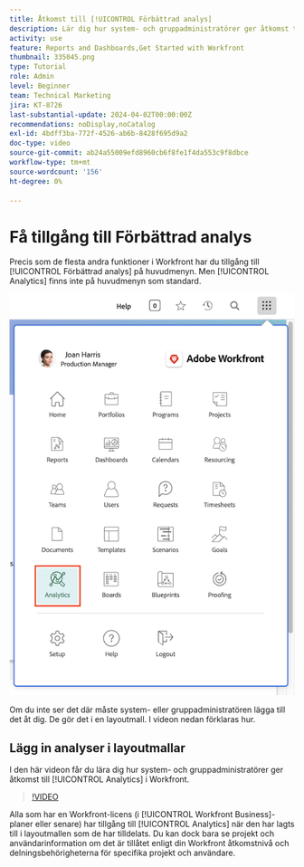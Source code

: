 ```yaml
---
title: Åtkomst till [!UICONTROL Förbättrad analys]
description: Lär dig hur system- och gruppadministratörer ger åtkomst till [!UICONTROL Förbättrad analys] via en layoutmall.
activity: use
feature: Reports and Dashboards,Get Started with Workfront
thumbnail: 335045.png
type: Tutorial
role: Admin
level: Beginner
team: Technical Marketing
jira: KT-8726
last-substantial-update: 2024-04-02T00:00:00Z
recommendations: noDisplay,noCatalog
exl-id: 4bdff3ba-772f-4526-ab6b-8428f695d9a2
doc-type: video
source-git-commit: ab24a55009efd8960cb6f8fe1f4da553c9f8dbce
workflow-type: tm+mt
source-wordcount: '156'
ht-degree: 0%

---
```



# Få tillgång till Förbättrad analys

Precis som de flesta andra funktioner i Workfront har du tillgång till [!UICONTROL Förbättrad analys] på huvudmenyn. Men [!UICONTROL Analytics] finns inte på huvudmenyn som standard.

![En bild av huvudmenyn ](assets/analytics-on-main-menu.png)

Om du inte ser det där måste system- eller gruppadministratören lägga till det åt dig. De gör det i en layoutmall. I videon nedan förklaras hur.


## Lägg in analyser i layoutmallar

I den här videon får du lära dig hur system- och gruppadministratörer ger åtkomst till [!UICONTROL Analytics] i Workfront.


>[!VIDEO](https://video.tv.adobe.com/v/335045/?quality=12&learn=on)

Alla som har en Workfront-licens (i [!UICONTROL Workfront Business]-planer eller senare) har tillgång till [!UICONTROL Analytics] när den har lagts till i layoutmallen som de har tilldelats. Du kan dock bara se projekt och användarinformation om det är tillåtet enligt din Workfront åtkomstnivå och delningsbehörigheterna för specifika projekt och användare.
